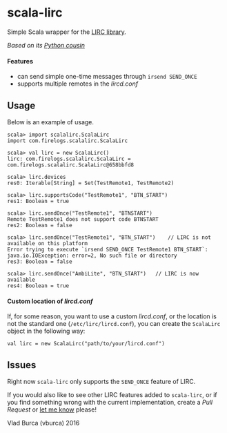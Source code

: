 scala-lirc
==========

Simple Scala wrapper for the [LIRC library](http://www.lirc.org/).

*Based on its [Python cousin](https://github.com/loisaidasam/lirc-python)*

#### Features

* can send simple one-time messages through `irsend SEND_ONCE`
* supports multiple remotes in the *lircd.conf*


## Usage

Below is an example of usage.

```
scala> import scalalirc.ScalaLirc
import com.firelogs.scalalirc.ScalaLirc

scala> val lirc = new ScalaLirc()
lirc: com.firelogs.scalalirc.ScalaLirc = com.firelogs.scalalirc.ScalaLirc@658bbfd8

scala> lirc.devices
res0: Iterable[String] = Set(TestRemote1, TestRemote2)

scala> lirc.supportsCode("TestRemote1", "BTN_START")
res1: Boolean = true

scala> lirc.sendOnce("TestRemote1", "BTNSTART")
Remote TestRemote1 does not support code BTNSTART
res2: Boolean = false

scala> lirc.sendOnce("TestRemote1", "BTN_START")    // LIRC is not available on this platform
Error trying to execute `irsend SEND_ONCE TestRemote1 BTN_START`: java.io.IOException: error=2, No such file or directory
res3: Boolean = false

scala> lirc.sendOnce("AmbiLite", "BTN_START")   // LIRC is now available
res4: Boolean = true
```

#### Custom location of *lircd.conf*
If, for some reason, you want to use a custom *lircd.conf*, or the location is not the standard one (`/etc/lirc/lircd.conf`),
you can create the `ScalaLirc` object in the following way:

```
val lirc = new ScalaLirc("path/to/your/lircd.conf")
```



## Issues

Right now `scala-lirc` only supports the `SEND_ONCE` feature of LIRC. 

If you would also like to see other LIRC features added to `scala-lirc`, or if you find something wrong with the current implementation,
create a *Pull Request* or [let me know](https://github.com/vburca/scala-lirc/issues/new?title=New%20LIRC%20Feature) please!


Vlad Burca (vburca) 2016
